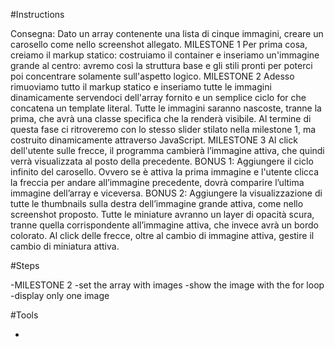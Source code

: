 #Instructions

Consegna:
Dato un array contenente una lista di cinque immagini, creare un carosello come nello screenshot allegato.
MILESTONE 1
Per prima cosa, creiamo il markup statico: costruiamo il container e inseriamo un'immagine grande al centro: avremo così la struttura base e gli stili pronti per poterci poi concentrare solamente sull'aspetto logico.
MILESTONE 2
 Adesso rimuoviamo tutto il markup statico e inseriamo tutte le immagini dinamicamente servendoci dell'array fornito e un semplice ciclo for che concatena un template literal. Tutte le immagini saranno nascoste, tranne la prima, che avrà una classe specifica che la renderà visibile. Al termine di questa fase ci ritroveremo con lo stesso slider stilato nella milestone 1, ma costruito dinamicamente attraverso JavaScript.
MILESTONE 3
Al click dell'utente sulle frecce, il programma cambierà l’immagine attiva, che quindi verrà visualizzata al posto della precedente.
BONUS 1:
Aggiungere il ciclo infinito del carosello. Ovvero se è attiva la prima immagine e l'utente clicca la freccia per andare all’immagine precedente, dovrà comparire l’ultima immagine dell’array e viceversa.
BONUS 2:
Aggiungere la visualizzazione di tutte le thumbnails sulla destra dell’immagine grande attiva, come nello screenshot proposto. Tutte le miniature avranno un layer di opacità scura, tranne quella corrispondente all’immagine attiva, che invece avrà un bordo colorato. Al click delle frecce, oltre al cambio di immagine attiva, gestire il cambio di miniatura attiva.

#Steps

-MILESTONE 2
    -set the array with images
    -show the image with the for loop
    -display only one image

#Tools

-